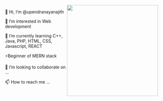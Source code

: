<div style="display: flex; justify-content: space-between;">
  <div>
    <!-- Your text content -->
    <p>👋 Hi, I’m @upendranayanajith</p>
    <p>👀 I’m interested in Web development</p>
    <p>🌱 I’m currently learning C++, Java, PHP, HTML, CSS, Javascript, REACT</p>
    <p>⚡Beginner of MERN stack</p>
    <p>💞️ I’m looking to collaborate on ...</p>
    <p>📫 How to reach me ...</p>
  </div>
  <div style="display: relative">
    <!-- Your image -->
    <img src="https://github.com/upendranayanajith/upendranayanajith/assets/86357888/acfafd3c-29c7-42b1-801e-3d6d8b710809" width="300" height="300">
  </div>
</div>
